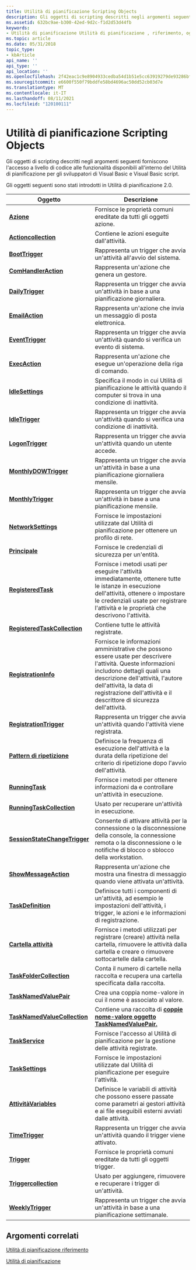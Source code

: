 ```yaml
---
title: Utilità di pianificazione Scripting Objects
description: Gli oggetti di scripting descritti negli argomenti seguenti forniscono l'accesso a livello di codice alle funzionalità disponibili all'interno del Utilità di pianificazione per gli sviluppatori di Visual Basic e Visual Basic script.
ms.assetid: 632bc9ae-b300-42ed-9d2c-f1d2d53d44fb
keywords:
- Utilità di pianificazione Utilità di pianificazione , riferimento, oggetti di scripting
ms.topic: article
ms.date: 05/31/2018
topic_type:
- kbArticle
api_name: ''
api_type: ''
api_location: ''
ms.openlocfilehash: 2f42eac1c9e8904933cedba54d1b51e5cc63919279de93286bfa658be1f60b11
ms.sourcegitcommit: e6600f550f79bddfe58bd4696ac50dd52cb03d7e
ms.translationtype: MT
ms.contentlocale: it-IT
ms.lasthandoff: 08/11/2021
ms.locfileid: "120100111"
---
```

# <a name="task-scheduler-scripting-objects"></a>Utilità di pianificazione Scripting Objects

Gli oggetti di scripting descritti negli argomenti seguenti forniscono l'accesso a livello di codice alle funzionalità disponibili all'interno del Utilità di pianificazione per gli sviluppatori di Visual Basic e Visual Basic script.


Gli oggetti seguenti sono stati introdotti in Utilità di pianificazione 2.0.



| Oggetto                                                         | Descrizione                                                                                                                                                                                                                                           |
|----------------------------------------------------------------|-------------------------------------------------------------------------------------------------------------------------------------------------------------------------------------------------------------------------------------------------------|
| [**Azione**](action.md)                                       | Fornisce le proprietà comuni ereditate da tutti gli oggetti azione.                                                                                                                                                                              |
| [**Actioncollection**](actioncollection.md)                   | Contiene le azioni eseguite dall'attività.                                                                                                                                                                                                           |
| [**BootTrigger**](boottrigger.md)                             | Rappresenta un trigger che avvia un'attività all'avvio del sistema.                                                                                                                                                                                    |
| [**ComHandlerAction**](comhandleraction.md)                   | Rappresenta un'azione che genera un gestore.                                                                                                                                                                                                            |
| [**DailyTrigger**](dailytrigger.md)                           | Rappresenta un trigger che avvia un'attività in base a una pianificazione giornaliera.                                                                                                                                                                                    |
| [**EmailAction**](emailaction.md)                             | Rappresenta un'azione che invia un messaggio di posta elettronica.                                                                                                                                                                                                     |
| [**EventTrigger**](eventtrigger.md)                           | Rappresenta un trigger che avvia un'attività quando si verifica un evento di sistema.                                                                                                                                                                                   |
| [**ExecAction**](execaction.md)                               | Rappresenta un'azione che esegue un'operazione della riga di comando.                                                                                                                                                                                          |
| [**IdleSettings**](idlesettings.md)                           | Specifica il modo in cui Utilità di pianificazione le attività quando il computer si trova in una condizione di inattività.                                                                                                                                                            |
| [**IdleTrigger**](idletrigger.md)                             | Rappresenta un trigger che avvia un'attività quando si verifica una condizione di inattività.                                                                                                                                                                                |
| [**LogonTrigger**](logontrigger.md)                           | Rappresenta un trigger che avvia un'attività quando un utente accede.                                                                                                                                                                                          |
| [**MonthlyDOWTrigger**](monthlydowtrigger.md)                 | Rappresenta un trigger che avvia un'attività in base a una pianificazione giornaliera mensile.                                                                                                                                                                            |
| [**MonthlyTrigger**](monthlytrigger.md)                       | Rappresenta un trigger che avvia un'attività in base a una pianificazione mensile.                                                                                                                                                                                  |
| [**NetworkSettings**](networksettings.md)                     | Fornisce le impostazioni utilizzate dal Utilità di pianificazione per ottenere un profilo di rete.                                                                                                                                                               |
| [**Principale**](principal.md)                                 | Fornisce le credenziali di sicurezza per un'entità.                                                                                                                                                                                                    |
| [**RegisteredTask**](registeredtask.md)                       | Fornisce i metodi usati per eseguire l'attività immediatamente, ottenere tutte le istanze in esecuzione dell'attività, ottenere o impostare le credenziali usate per registrare l'attività e le proprietà che descrivono l'attività.                                      |
| [**RegisteredTaskCollection**](registeredtaskcollection.md)   | Contiene tutte le attività registrate.                                                                                                                                                                                                           |
| [**RegistrationInfo**](registrationinfo.md)                   | Fornisce le informazioni amministrative che possono essere usate per descrivere l'attività. Queste informazioni includono dettagli quali una descrizione dell'attività, l'autore dell'attività, la data di registrazione dell'attività e il descrittore di sicurezza dell'attività. |
| [**RegistrationTrigger**](registrationtrigger.md)             | Rappresenta un trigger che avvia un'attività quando l'attività viene registrata.                                                                                                                                                                                  |
| [**Pattern di ripetizione**](repetitionpattern.md)                 | Definisce la frequenza di esecuzione dell'attività e la durata della ripetizione del criterio di ripetizione dopo l'avvio dell'attività.                                                                                                                                          |
| [**RunningTask**](runningtask.md)                             | Fornisce i metodi per ottenere informazioni da e controllare un'attività in esecuzione.                                                                                                                                                                              |
| [**RunningTaskCollection**](runningtaskcollection.md)         | Usato per recuperare un'attività in esecuzione.                                                                                                                                                                                                                      |
| [**SessionStateChangeTrigger**](sessionstatechangetrigger.md) | Consente di attivare attività per la connessione o la disconnessione della console, la connessione remota o la disconnessione o le notifiche di blocco o sblocco della workstation.                                                                                                                   |
| [**ShowMessageAction**](showmessageaction.md)                 | Rappresenta un'azione che mostra una finestra di messaggio quando viene attivata un'attività.                                                                                                                                                                               |
| [**TaskDefinition**](taskdefinition.md)                       | Definisce tutti i componenti di un'attività, ad esempio le impostazioni dell'attività, i trigger, le azioni e le informazioni di registrazione.                                                                                                                                     |
| [**Cartella attività**](taskfolder.md)                               | Fornisce i metodi utilizzati per registrare (creare) attività nella cartella, rimuovere le attività dalla cartella e creare o rimuovere sottocartelle dalla cartella.                                                                                           |
| [**TaskFolderCollection**](taskfoldercollection.md)           | Conta il numero di cartelle nella raccolta e recupera una cartella specificata dalla raccolta.                                                                                                                                                   |
| [**TaskNamedValuePair**](tasknamedvaluepair.md)               | Crea una coppia nome-valore in cui il nome è associato al valore.                                                                                                                                                                             |
| [**TaskNamedValueCollection**](tasknamedvaluecollection.md)   | Contiene una raccolta di [**coppie nome-valore oggetto TaskNamedValuePair.**](tasknamedvaluepair.md)                                                                                                                                                    |
| [**TaskService**](taskservice.md)                             | Fornisce l'accesso al Utilità di pianificazione per la gestione delle attività registrate.                                                                                                                                                                          |
| [**TaskSettings**](tasksettings.md)                           | Fornisce le impostazioni utilizzate dal Utilità di pianificazione per eseguire l'attività.                                                                                                                                                                      |
| [**AttivitàVariables**](taskvariables.md)                         | Definisce le variabili di attività che possono essere passate come parametri ai gestori attività e ai file eseguibili esterni avviati dalle attività.                                                                                                                         |
| [**TimeTrigger**](timetrigger.md)                             | Rappresenta un trigger che avvia un'attività quando il trigger viene attivato.                                                                                                                                                                                |
| [**Trigger**](trigger.md)                                     | Fornisce le proprietà comuni ereditate da tutti gli oggetti trigger.                                                                                                                                                                             |
| [**Triggercollection**](triggercollection.md)                 | Usato per aggiungere, rimuovere e recuperare i trigger di un'attività.                                                                                                                                                                                     |
| [**WeeklyTrigger**](weeklytrigger.md)                         | Rappresenta un trigger che avvia un'attività in base a una pianificazione settimanale.                                                                                                                                                                                   |



 

## <a name="related-topics"></a>Argomenti correlati

<dl> <dt>

[Utilità di pianificazione riferimento](task-scheduler-reference.md)
</dt> <dt>

[Utilità di pianificazione](task-scheduler-start-page.md)
</dt> </dl>

 

 




